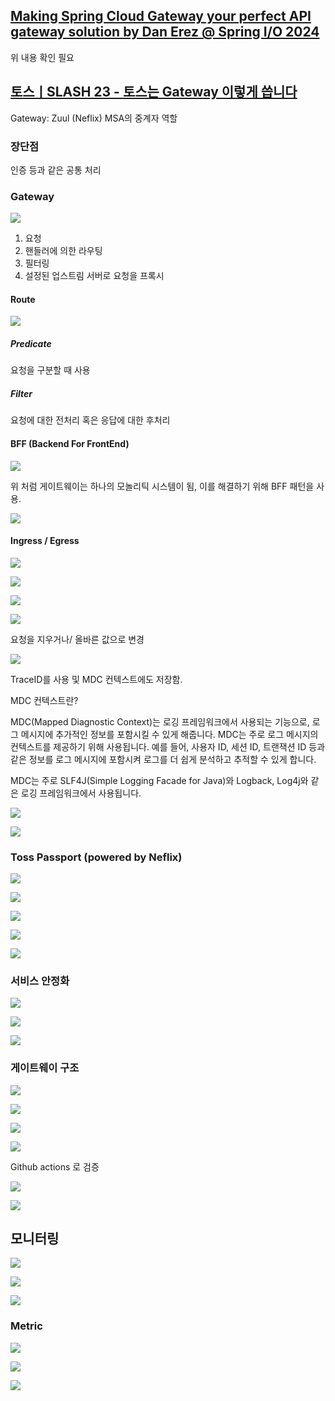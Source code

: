 
## [Making Spring Cloud Gateway your perfect API gateway solution by Dan Erez @ Spring I/O 2024](https://youtu.be/9wycFMCmRUY?si=_XmAcT0xLbdAoHKH)

위 내용 확인 필요
## [토스ㅣSLASH 23 - 토스는 Gateway 이렇게 씁니다](https://youtu.be/Zs3jVelp0L8?si=PCSLXAR078Em08uV)

Gateway: Zuul (Neflix)
MSA의 중계자 역할

### 장단점

인증 등과 같은 공통 처리

### Gateway


![](Pasted%20image%2020240925162358.png)


1. 요청
2. 핸들러에 의한 라우팅
3. 필터링
4. 설정된 업스트림 서버로 요청을 프록시

#### Route

![](Pasted%20image%2020240925162722.png)

##### Predicate

요청을 구분할 때 사용

##### Filter

요청에 대한 전처리 혹은 응답에 대한 후처리

#### BFF (Backend For FrontEnd)

![](Pasted%20image%2020240925162917.png)

위 처럼 게이트웨이는 하나의 모놀리틱 시스템이 됨, 이를 해결하기 위해 BFF 패턴을 사용.


![](Pasted%20image%2020240925163051.png)

#### Ingress / Egress

![](Pasted%20image%2020240925163114.png)

![](Pasted%20image%2020240925163225.png)

![](Pasted%20image%2020240925163319.png)

![](Pasted%20image%2020240925163456.png)

요청을 지우거나/ 올바른 값으로 변경

![](Pasted%20image%2020240925163531.png)

TraceID를 사용 및 MDC 컨텍스트에도 저장함.

MDC 컨텍스트란?

MDC(Mapped Diagnostic Context)는 로깅 프레임워크에서 사용되는 기능으로, 로그 메시지에 추가적인 정보를 포함시킬 수 있게 해줍니다. MDC는 주로 로그 메시지의 컨텍스트를 제공하기 위해 사용됩니다. 예를 들어, 사용자 ID, 세션 ID, 트랜잭션 ID 등과 같은 정보를 로그 메시지에 포함시켜 로그를 더 쉽게 분석하고 추적할 수 있게 합니다.

MDC는 주로 SLF4J(Simple Logging Facade for Java)와 Logback, Log4j와 같은 로깅 프레임워크에서 사용됩니다.


![](Pasted%20image%2020240925163752.png)

![](Pasted%20image%2020240925163804.png)

### Toss Passport (powered by Neflix)

![](Pasted%20image%2020240925163915.png)

![](Pasted%20image%2020240925164008.png)

![](Pasted%20image%2020240925164053.png)

![](Pasted%20image%2020240925164214.png)

![](Pasted%20image%2020240925164332.png)


### 서비스 안정화

![](Pasted%20image%2020240925164434.png)


![](Pasted%20image%2020240925164501.png)

![](Pasted%20image%2020240925164617.png)

### 게이트웨이 구조

![](Pasted%20image%2020240925164737.png)

![](Pasted%20image%2020240925164854.png)

![](Pasted%20image%2020240925164906.png)

![](Pasted%20image%2020240925165007.png)

Github actions 로 검증


![](Pasted%20image%2020240925165024.png)

![](Pasted%20image%2020240925165136.png)

## 모니터링

![](Pasted%20image%2020240925165247.png)

![](Pasted%20image%2020240925165301.png)

![](Pasted%20image%2020240925165319.png)

### Metric

![](Pasted%20image%2020240925165347.png)

![](Pasted%20image%2020240925165401.png)

![](Pasted%20image%2020240925165452.png)

